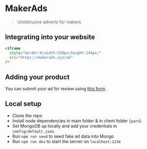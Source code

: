 # MakerAds

> Unobtrusive adverts for makers

## Integrating into your website

```html
<iframe
  style="border:0;width:320px;height:144px;"
  src="https://makerads.xyz/ad"
/>
```

## Adding your product

You can submit your ad for review using [this form](https://airtable.com/shrX05grZpNBQTzuO).

## Local setup

- Clone the repo
- Install node dependencies in main folder & in client folder (`yarn`).
- Set MongoDB up locally and add your credentials in `config/default.json`.
- Run `npm run seed` to seed fake ad data into Mongo
- Run `npm run dev` to start the server on `localhost:1234`

